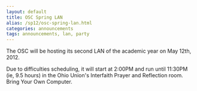 ```yaml
---
layout: default
title: OSC Spring LAN
alias: /sp12/osc-spring-lan.html
categories: announcements
tags: announcements, lan, party
---
```

The OSC will be hosting its second LAN of the academic year on May 12th, 2012.

Due to difficulties scheduling, it will start at 2:00PM and run until 11:30PM (ie, 9.5 hours) in the Ohio Union's Interfaith Prayer and Reflection room.  Bring Your Own Computer.
